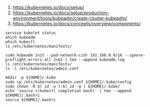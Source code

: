 1. https://kubernetes.io/docs/setup/
2. https://kubernetes.io/docs/setup/production-environment/tools/kubeadm/create-cluster-kubeadm/
3. https://kubernetes.io/docs/concepts/overview/components/
```
service kubelet status
which kubeadm
which kubectl
ls /etc/kubernetes/manifests/
```
```
sudo kubeadm init --pod-network-cidr 192.168.0.0/16 --ignore-preflight-errors all 2>&1 | tee --append kubeadm.log
ls /etc/kubernetes/manifests/
ls -l /etc/kubernetes/admin.conf
```
```
mkdir -p ${HOME}/.kube
sudo cp /etc/kubernetes/admin.conf ${HOME}/.kube/config
sudo chown -R $( id -u ):$( id -g ) ${HOME}/.kube/
echo 'source <(kubectl completion bash)' | tee --append ${HOME}/.bashrc
source ${HOME}/.bashrc
```
